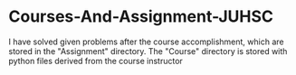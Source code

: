 # Courses-And-Assignment-JUHSC
I have solved given problems after the course accomplishment, which are stored in the "Assignment" directory.
The "Course" directory is stored with python files derived from the course instructor
